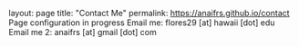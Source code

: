 layout: page
title: "Contact Me"
permalink: https://anaifrs.github.io/contact
Page configuration in progress
Email me: flores29 [at] hawaii [dot] edu </br> 
Email me 2: anaifrs [at] gmail [dot] com

